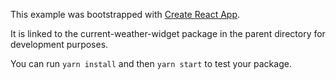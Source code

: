 This example was bootstrapped with [Create React App](https://github.com/facebook/create-react-app).

It is linked to the current-weather-widget package in the parent directory for development purposes.

You can run `yarn install` and then `yarn start` to test your package.
